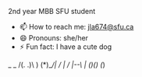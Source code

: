
2nd year MBB SFU student

- 📫 How to reach me: jla674@sfu.ca
- 😄 Pronouns: she/her
- ⚡ Fun fact: I have a cute dog 

 _   _
/(. .)\    )
  (*)____/|
  /       |
 /   |--\ |
(_)(_)  (_)
